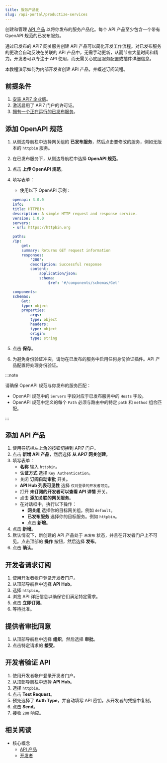 ```yaml
---
title: 服务产品化
slug: /api-portal/productize-services
---
```


创建和管理 [API 产品](../key-concepts/api-products.md) 以将你发布的服务产品化。每个 API 产品至少包含一个带有 OpenAPI 规范的已发布服务。

通过已发布的 API7 网关服务创建 API 产品可以简化开发工作流程。对已发布服务的更改会自动反映在关联的 API 产品中，无需手动更新，从而节省大量时间和精力。开发者可以专注于 API 使用，而无需关心底层服务配置或插件详细信息。

本教程演示如何为内部开发者创建 API 产品，并概述订阅流程。

## 前提条件

1. [安装 API7 企业版](../getting-started/install-api7-ee)。
2. 激活启用了 API7 门户的许可证。
3. [拥有一个正在运行的已发布服务](../getting-started/launch-your-first-api)。

## 添加 OpenAPI 规范

1. 从侧边导航栏中选择网关组的 **已发布服务**，然后点击要修改的服务，例如无版本的 `httpbin` 服务。
2. 在已发布服务下，从侧边导航栏中选择 **OpenAPI 规范**。
3. 点击 **上传 OpenAPI 规范**。
4. 填写表单：
    * 使用以下 OpenAPI 示例：

    ```yaml title="httpbin.yaml"
    openapi: 3.0.0
    info:
    title: HTTPBin
    description: A simple HTTP request and response service.
    version: 1.0.0
    servers:
    - url: https://httpbin.org

    paths:
    /ip:
        get:
        summary: Returns GET request information
        responses:
            '200':
            description: Successful response
            content:
                application/json:
                schema:
                    $ref: '#/components/schemas/Get'

    components:
    schemas:
        Get:
        type: object
        properties:
            args:
            type: object
            headers:
            type: object
            origin:
            type: string
    ```
5. 点击 **保存**。
6. 为避免身份验证冲突，请勿在已发布的服务中启用任何身份验证插件。API 产品配置将处理身份验证。

:::note

请确保 OpenAPI 规范与你发布的服务匹配：

* OpenAPI 规范中的 `Servers` 字段对应于已发布服务中的 `Hosts` 字段。
* OpenAPI 规范中定义的每个 `Path` 必须与路由中的特定 `path` 和 `method` 组合匹配。

:::

## 添加 API 产品

1. 使用导航栏左上角的按钮切换到 API7 门户。
2. 点击 **新增 API 产品**，然后选择 **从 API7 网关创建**。
3. 填写表单：
    * **名称** 输入 `httpbin`。
    * **认证方式** 选择 `Key Authentication`。
    * 关闭 **订阅自动审批** 开关。
    * **API Hub 列表可见性** 选择 `仅对登录的开发者可见`。
    * 打开 **未订阅的开发者可以查看 API 详情** 开关。
    * 点击 **添加关联的网关服务**。
    * 在对话框中，执行以下操作：
        * **网关组** 选择你的目标网关组。例如 `default`。
        * **已发布服务** 选择你的目标服务。例如 `httpbin`。
        * 点击 **新增**。
4. 点击 **新增**。
5. 默认情况下，新创建的 API 产品处于 `未发布` 状态，并且在开发者门户上不可见。点击顶部的 **操作** 按钮，然后选择 **发布**。
6. 点击 **确认**。

## 开发者请求订阅

1. 使用开发者帐户登录开发者门户。
2. 从顶部导航栏中选择 **API Hub**。
3. 选择 `httpbin`。
4. 浏览 API 详细信息以确保它们满足特定需求。
5. 点击 **立即订阅**。
6. 等待批准。

## 提供者审批同意

1. 从顶部导航栏中选择 **组织**，然后选择 **审批**。
2. 点击特定请求的 **接受**。

## 开发者验证 API

1. 使用开发者帐户登录开发者门户。
2. 从顶部导航栏中选择 **API Hub**。
3. 选择 `httpbin`。
4. 点击 **Test Request**。
5. 预先选择了 **Auth Type**，并自动填写 API 密钥，从开发者的凭据中复制。
6. 点击 **Send**。
7. 接收 `200` 响应。

## 相关阅读

* 核心概念 
  * [API 产品](../key-concepts/api-products)
  * [开发者](../key-concepts/developers)
  